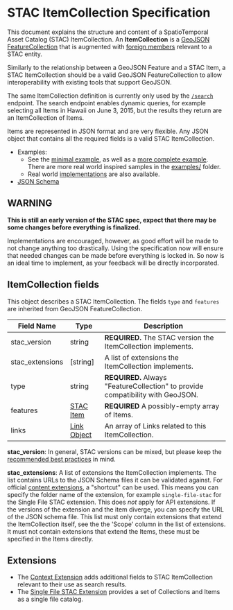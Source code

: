 # STAC ItemCollection Specification

This document explains the structure and content of a SpatioTemporal Asset Catalog (STAC) ItemCollection. 
An **ItemCollection** is a [GeoJSON](http://geojson.org/) [FeatureCollection](https://tools.ietf.org/html/rfc7946#section-3.3) 
that is augmented with [foreign members](https://tools.ietf.org/html/rfc7946#section-6) relevant to a STAC entity.

Similarly to the relationship between a GeoJSON Feature and a STAC Item, a STAC ItemCollection should be a valid GeoJSON FeatureCollection to allow interoperability with existing tools that support GeoJSON. 

The same ItemCollection definition is currently only used by the [`/search`](../api-spec/README.md) endpoint. 
The search endpoint enables dynamic
queries, for example selecting all Items in Hawaii on June 3, 2015, but the results they return are an
ItemCollection of Items.

Items are represented in JSON format and are very flexible. Any JSON object that contains all the
required fields is a valid STAC ItemCollection.

- Examples:
  - See the [minimal example](examples/itemcollection-sample-minimal.json), as well as a [more complete example](examples/itemcollection-sample-full.json). There are more real world inspired samples in the [examples/](examples/) folder.
  - Real world [implementations](../implementations.md) are also available.
- [JSON Schema](json-schema/itemcollection.json)

## WARNING

**This is still an early version of the STAC spec, expect that there may be some changes before everything is finalized.**

Implementations are encouraged, however, as good effort will be made to not change anything too drastically. Using the specification now will ensure that needed changes can be made before everything is locked in. So now is an ideal time to implement, as your feedback will be directly incorporated. 

## ItemCollection fields

This object describes a STAC ItemCollection. The fields `type` and `features` are inherited from GeoJSON FeatureCollection.

| Field Name      | Type                                    | Description |
| --------------- | --------------------------------------- | ----------- |
| stac_version    | string                                  | **REQUIRED.** The STAC version the ItemCollection implements. |
| stac_extensions | [string]                                | A list of extensions the ItemCollection implements. |
| type            | string                                  | **REQUIRED.** Always "FeatureCollection" to provide compatibility with GeoJSON. |
| features        | [STAC Item](item-spec.md)               | **REQUIRED** A possibly-empty array of Items. |
| links           | [Link Object](item-spec.md#link-object) | An array of Links related to this ItemCollection. |

**stac_version**: In general, STAC versions can be mixed, but please keep the [recommended best practices](../best-practices.md#mixing-stac-versions) in mind.

**stac_extensions**: A list of extensions the ItemCollection implements. The list contains URLs to the JSON Schema files it can be validated against. For official [content extensions](../extensions/README.md#list-of-content-extensions), a "shortcut" can be used. This means you can specify the folder name of the extension, for example `single-file-stac` for the Single File STAC extension. This does *not* apply for API extensions. If the versions of the extension and the item diverge, you can specify the URL of the JSON schema file.
This list must only contain extensions that extend the ItemCollection itself, see the the 'Scope' column in the list of extensions. It must not contain extensions that extend the Items, these must be specified in the Items directly.

## Extensions

* The [Context Extension](../api-spec/extensions/context/README.md) adds additional fields to STAC ItemCollection relevant to their use as search results.
* The [Single File STAC Extension](../extensions/single-file-stac/README.md) provides a set of Collections and Items as a single file catalog.
